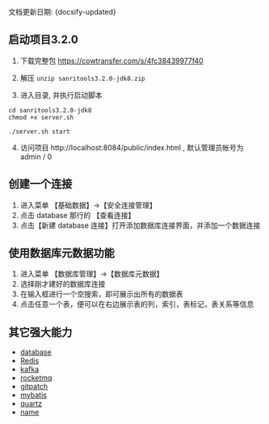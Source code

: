 文档更新日期: {docsify-updated} 

## 启动项目3.2.0

1. 下载完整包 <https://cowtransfer.com/s/4fc38439977f40>

2. 解压 `unzip sanritools3.2.0-jdk8.zip`

3. 进入目录, 并执行启动脚本

```
cd sanritools3.2.0-jdk8
chmod +x server.sh 

./server.sh start 
```

4. 访问项目 http://localhost:8084/public/index.html , 默认管理员帐号为 admin / 0

## 创建一个连接

1. 进入菜单 【基础数据】->【安全连接管理】
2. 点击 database 那行的 【查看连接】
3. 点击【新建 database 连接】打开添加数据库连接界面，并添加一个数据连接

## 使用数据库元数据功能

1. 进入菜单 【数据库管理】->【数据库元数据】
2. 选择刚才建好的数据库连接
3. 在输入框进行一个空搜索，即可展示出所有的数据表
4. 点击任意一个表，便可以在右边展示表的列，索引，表标记，表关系等信息

## 其它强大能力

- [database](/modules/database)
- [Redis](/modules/redis)
- [kafka](/modules/kafka)
- [rocketmq](/modules/rocketmq)
- [gitpatch](/modules/gitpatch)
- [mybatis](/modules/mybatis)
- [quartz](/modules/quartz)
- [name](/modules/name)

